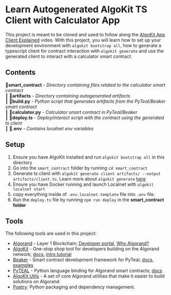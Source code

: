 # Learn Autogenerated AlgoKit TS Client with Calculator App

This project is meant to be cloned and used to follow along the [AlgoKit App Client Explained](https://www.youtube.com/watch?v=xl9kekYIHCc) video. With this project, you will learn how to set up your development environment with `algokit bootstrap all`, how to generate a typescript client for contract interaction with `algokit generate` and use the generated client to interact with a calculator smart contract.

## Contents

📂**smart_contract** - _Directory containing files related to the calculator smart contract_ </br>
┃ 📂**artifacts** - _Directory containing autogenerated artifacts_ </br>
┃ 📜**build.py** - _Python script that generates artifacts from the PyTeal/Beaker smart contract_ </br>
┃ 📜**calculator.py** - _Calculator smart contract in PyTeal/Beaker_ </br>
┃ 📜**deploy.ts** - _Deploy/interact script with the contract using the generated ts client_ </br>
┃ 📜**.env** - _Contains localnet env variables_ </br>

## Setup

1. Ensure you have AlgoKit installed and run `algokit bootstrap all` in this directory
2. Go into the `smart_contract` folder by running `cd smart_contract`
3. Generate ts client with `algokit generate client artifacts/ --output artifacts/client.ts`. Learn more about `algokit generate` [here](https://github.com/algorandfoundation/algokit-cli/blob/main/docs/features/generate.md)
4. Ensure you have Docker running and launch Localnet with `algokit localnet start`
5. copy everything inside of `.env.localnet.template` file into `.env` file.
6. Run the `deploy.ts` file by running `npm run deploy` in the **smart_contract folder**

## Tools

The following tools are used in this project:

- [Algorand](https://www.algorand.com/) - Layer 1 Blockchain; [Developer portal](https://developer.algorand.org/), [Why Algorand?](https://developer.algorand.org/docs/get-started/basics/why_algorand/)
- [AlgoKit](https://github.com/algorandfoundation/algokit-cli) - One-stop shop tool for developers building on the Algorand network; [docs](https://github.com/algorandfoundation/algokit-cli/blob/main/docs/algokit.md), [intro tutorial](https://github.com/algorandfoundation/algokit-cli/blob/main/docs/tutorials/intro.md)
- [Beaker](https://github.com/algorand-devrel/beaker) - Smart contract development framework for PyTeal; [docs](https://beaker.algo.xyz), [examples](https://github.com/algorand-devrel/beaker/tree/master/examples)
- [PyTEAL](https://github.com/algorand/pyteal) - Python language binding for Algorand smart contracts; [docs](https://pyteal.readthedocs.io/en/stable/)
- [AlgoKit Utils](https://github.com/algorandfoundation/algokit-utils-py) - A set of core Algorand utilities that make it easier to build solutions on Algorand.
- [Poetry](https://python-poetry.org/): Python packaging and dependency management.

